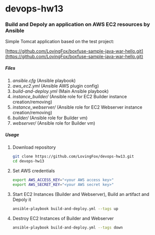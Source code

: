 # devops-hw13

### Build and Depoly an application on AWS EC2 resources by Ansible

Simple Tomcat application based on the test project:

[https://github.com/LovingFox/boxfuse-sample-java-war-hello.git](https://github.com/LovingFox/boxfuse-sample-java-war-hello.git)

##### Files

1. *ansible.cfg* (Ansible playbook)
1. *aws_ec2.yml* (Ansible AWS plugin config)
1. *build-and-deploy.yml* (Main Ansible playbook)
1. *instance_builder/* (Ansible role for EC2 Builder instance creation/removing)
1. *instance_webserver/* (Ansible role for EC2 Webserver instance creation/removing)
1. *builder/* (Ansible role for Builder vm)
1. *webserver/* (Ansible role for Builder vm)

##### Usage

1. Download repository

    ```bash
    git clone https://github.com/LovingFox/devops-hw13.git
    cd devops-hw13
    ```

1. Set AWS credentials

    ```bash
    export AWS_ACCESS_KEY="<your AWS access key>"
    export AWS_SECRET_KEY="<your AWS secret key>"
    ```

1. Start EC2 Instances (Builder and Webserver), Build an artifact and Depoly it

    ```bash
    ansible-playbook build-and-deploy.yml --tags up
    ```

1. Destroy EC2 Instances of Builder and Webserver

    ```bash
    ansible-playbook build-and-deploy.yml --tags down
    ```
